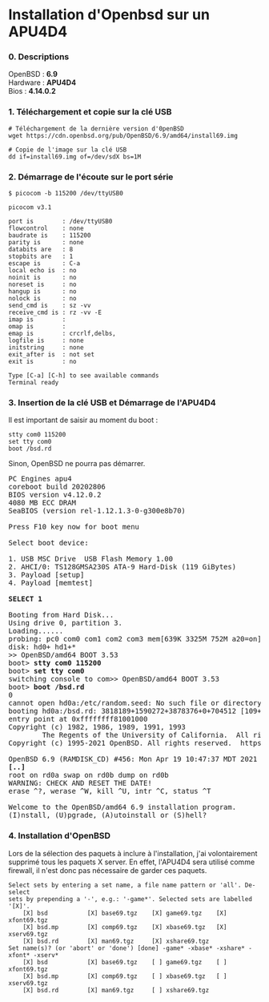 Installation d'Openbsd sur un APU4D4
===

### 0. Descriptions
OpenBSD : **6.9**  
Hardware : **APU4D4**  
Bios : **4.14.0.2**  

### 1. Téléchargement et copie sur la clé USB
```shell
# Téléchargement de la dernière version d'0penBSD
wget https://cdn.openbsd.org/pub/OpenBSD/6.9/amd64/install69.img

# Copie de l'image sur la clé USB
dd if=install69.img of=/dev/sdX bs=1M
```

### 2. Démarrage de l'écoute sur le port série
```shell
$ picocom -b 115200 /dev/ttyUSB0

picocom v3.1

port is        : /dev/ttyUSB0
flowcontrol    : none
baudrate is    : 115200
parity is      : none
databits are   : 8
stopbits are   : 1
escape is      : C-a
local echo is  : no
noinit is      : no
noreset is     : no
hangup is      : no
nolock is      : no
send_cmd is    : sz -vv
receive_cmd is : rz -vv -E
imap is        :
omap is        :
emap is        : crcrlf,delbs,
logfile is     : none
initstring     : none
exit_after is  : not set
exit is        : no

Type [C-a] [C-h] to see available commands
Terminal ready
```

### 3. Insertion de la clé USB et Démarrage de l'APU4D4
Il est important de saisir au moment du boot :
```shell
stty com0 115200
set tty com0
boot /bsd.rd
```
Sinon, OpenBSD ne pourra pas démarrer.

<pre>
PC Engines apu4
coreboot build 20202806
BIOS version v4.12.0.2
4080 MB ECC DRAM
SeaBIOS (version rel-1.12.1.3-0-g300e8b70)

Press F10 key now for boot menu

Select boot device:

1. USB MSC Drive  USB Flash Memory 1.00
2. AHCI/0: TS128GMSA230S ATA-9 Hard-Disk (119 GiBytes)
3. Payload [setup]
4. Payload [memtest]

<b>SELECT 1</b>

Booting from Hard Disk...
Using drive 0, partition 3.
Loading......
probing: pc0 com0 com1 com2 com3 mem[639K 3325M 752M a20=on]
disk: hd0+ hd1+*
>> OpenBSD/amd64 BOOT 3.53
boot> <b>stty com0 115200</b>
boot> <b>set tty com0</b>
switching console to com>> OpenBSD/amd64 BOOT 3.53
boot> <b>boot /bsd.rd</b>
0
cannot open hd0a:/etc/random.seed: No such file or directory
booting hd0a:/bsd.rd: 3818189+1590272+3878376+0+704512 [109+288+28]=0x989530
entry point at 0xffffffff81001000
Copyright (c) 1982, 1986, 1989, 1991, 1993
        The Regents of the University of California.  All rights reserved.
Copyright (c) 1995-2021 OpenBSD. All rights reserved.  https://www.OpenBSD.org

OpenBSD 6.9 (RAMDISK_CD) #456: Mon Apr 19 10:47:37 MDT 2021
<b>[..]</b>
root on rd0a swap on rd0b dump on rd0b
WARNING: CHECK AND RESET THE DATE!
erase ^?, werase ^W, kill ^U, intr ^C, status ^T

Welcome to the OpenBSD/amd64 6.9 installation program.
(I)nstall, (U)pgrade, (A)utoinstall or (S)hell?
</pre>

### 4. Installation d'OpenBSD
Lors de la sélection des paquets à inclure à l'installation, j'ai volontairement supprimé tous les paquets X server.
En effet, l'APU4D4 sera utilisé comme firewall, il n'est donc pas nécessaire de garder ces paquets.

```shell
Select sets by entering a set name, a file name pattern or 'all'. De-select
sets by prepending a '-', e.g.: '-game*'. Selected sets are labelled '[X]'.
    [X] bsd           [X] base69.tgz    [X] game69.tgz    [X] xfont69.tgz
    [X] bsd.mp        [X] comp69.tgz    [X] xbase69.tgz   [X] xserv69.tgz
    [X] bsd.rd        [X] man69.tgz     [X] xshare69.tgz
Set name(s)? (or 'abort' or 'done') [done] -game* -xbase* -xshare* -xfont* -xserv*
    [X] bsd           [X] base69.tgz    [ ] game69.tgz    [ ] xfont69.tgz
    [X] bsd.mp        [X] comp69.tgz    [ ] xbase69.tgz   [ ] xserv69.tgz
    [X] bsd.rd        [X] man69.tgz     [ ] xshare69.tgz
```
